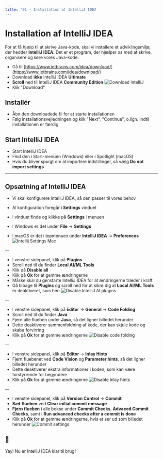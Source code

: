 ```yaml
---
title: "01 - Installation af IntelliJ IDEA
---
```


# Installation af IntelliJ IDEA

For at få hjælp til at skrive Java-kode, skal vi installere et udviklingsmiljø, der hedder **IntelliJ IDEA**. Det er et program, der hjælper os med at skrive, organisere og køre vores Java-kode.

- Gå til [https://www.jetbrains.com/idea/download/](https://www.jetbrains.com/idea/download/)
- Download **ikke** IntelliJ IDEA **Ultimate**
- **Scroll** ned til IntelliJ IDEA **Community Edition**
    ![Download IntelliJ](img/download-intellij.png)
- Klik "Download"

## Installér

- Åbn den downloadede fil for at starte installationen
- Følg installationsvejledningen og klik "Next", "Continue", o.lign. indtil installationen er færdig

## Start IntelliJ IDEA

- Start IntelliJ IDEA
- Find den i Start-menuen (Windows) eller i Spotlight (macOS)
- Hvis du bliver spurgt om at importere indstillinger, så vælg **Do not import settings**

---

## Opsætning af IntelliJ IDEA

- Vi skal konfigurere IntelliJ IDEA, så den passer til vores behov

- Al konfiguration foregår i **Settings** vinduet
- I vinduet finde og klikke på **Settings** i menuen
- I Windows er det under **File** → **Settings**
- I macOS er det i topmenuen under **IntelliJ IDEA** → **Preferences**
    ![Intellij Settings Mac](img/intellij-settings-mac.png)

--

- I venstre sidepanel, klik på **Plugins**
- Scroll ned til du finder **Local AI/ML Tools**
- Klik på **Disable all**
- Klik på **Ok** for at gemme ændringerne
- Måske skal du genstarte IntelliJ IDEA for at ændringerne træder i kraft
- Gå tilbage til **Plugins** og scroll ned for at sikre dig at **Local AI/ML Tools** er deaktiveret, som her:
![Disable IntelliJ AI plugins](img/intellij-ai.png)

--

- I venstre sidepanel, klik på **Editor** → **General** → **Code Folding**
- Scroll ned til du finder **Java**
- Fjern alle flueben under **Java**, så det ligner billedet herunder
- Dette deaktiverer sammenfoldning af kode, der kan skjule kode og skabe forvirring
- Klik på **Ok** for at gemme ændringerne
![Disable code folding](img/intellij-codefold.png)

--

- I venstre sidepanel, klik på **Editor** → **Inlay Hints**
- Fjern fluebenet ved **Code Vision** og **Parameter hints**, så det ligner billedet herunder
- Dette deaktiverer ekstra informationer i koden, som kan være forstyrrende for begyndere
- Klik på **Ok** for at gemme ændringerne
![Disable inlay hints](img/intellij-inlays.png)

--

- I venstre sidepanel, klik på **Version Control** → **Commit**
- **Sæt flueben** ved **Clear initial commit message**
- **Fjern flueben** i alle bokse under **Commit Checks**, **Advaced Commit Checks**, samt i **Run advanced checks after a commit is done**
- Klik på **Ok** for at gemme ændringerne, hvis et ser ud som billedet herunder
![Commit settings](img/intellij-versioncontrol.png)

## 🎉
Yay! Nu er IntelliJ IDEA klar til brug!
